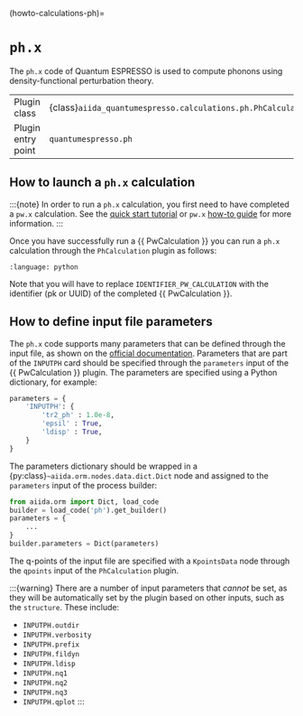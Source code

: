 (howto-calculations-ph)=

# `ph.x`

The `ph.x` code of Quantum ESPRESSO is used to compute phonons using density-functional perturbation theory.

|                     |                                                               |
|---------------------|---------------------------------------------------------------|
| Plugin class        | {class}`aiida_quantumespresso.calculations.ph.PhCalculation`  |
| Plugin entry point  | ``quantumespresso.ph``                                        |

## How to launch a `ph.x` calculation

:::{note}
In order to run a `ph.x` calculation, you first need to have completed a `pw.x` calculation.
See the [quick start tutorial](#quick-start) or `pw.x` [how-to guide](#howto-calculations-pw) for more information.
:::

Once you have successfully run a {{ PwCalculation }} you can run a `ph.x` calculation through the `PhCalculation` plugin as follows:

```{literalinclude} ../../tutorials/include/scripts/run_ph_basic.py
:language: python
```

Note that you will have to replace `IDENTIFIER_PW_CALCULATION` with the identifier (pk or UUID) of the completed {{ PwCalculation }}.

## How to define input file parameters

The `ph.x` code supports many parameters that can be defined through the input file, as shown on the [official documentation](https://www.quantum-espresso.org/Doc/INPUT_PH.html).
Parameters that are part of the `INPUTPH` card should be specified through the `parameters` input of the {{ PwCalculation }} plugin.
The parameters are specified using a Python dictionary, for example:

```python
parameters = {
    'INPUTPH': {
        'tr2_ph' : 1.0e-8,
        'epsil' : True,
        'ldisp' : True,
    }
}
```

The parameters dictionary should be wrapped in a {py:class}`~aiida.orm.nodes.data.dict.Dict` node and assigned to the `parameters` input of the process builder:

```python
from aiida.orm import Dict, load_code
builder = load_code('ph').get_builder()
parameters = {
    ...
}
builder.parameters = Dict(parameters)
```

The q-points of the input file are specified with a `KpointsData` node through the `qpoints` input of the `PhCalculation` plugin.

:::{warning}
There are a number of input parameters that *cannot* be set, as they will be automatically set by the plugin based on other inputs, such as the `structure`.
These include:

- `INPUTPH.outdir`
- `INPUTPH.verbosity`
- `INPUTPH.prefix`
- `INPUTPH.fildyn`
- `INPUTPH.ldisp`
- `INPUTPH.nq1`
- `INPUTPH.nq2`
- `INPUTPH.nq3`
- `INPUTPH.qplot`
:::
